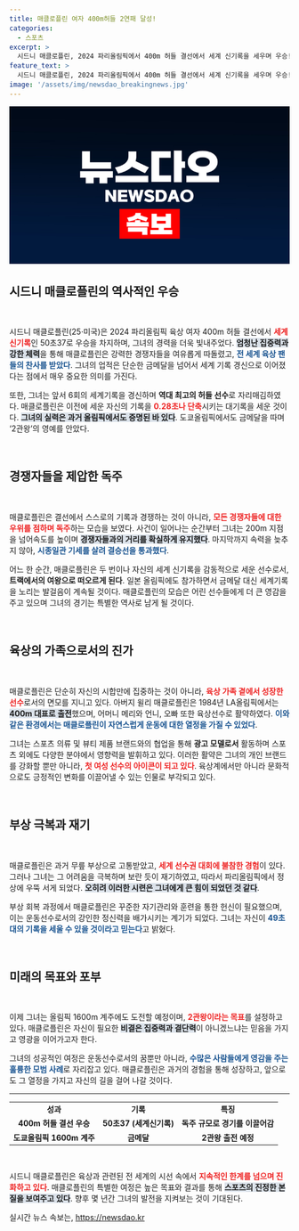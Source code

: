 ```yaml
---
title: 매클로플린 여자 400m허들 2연패 달성!
categories:
  - 스포츠
excerpt: >
  시드니 매클로플린, 2024 파리올림픽에서 400m 허들 결선에서 세계 신기록을 세우며 우승! 25세의 육상 스타는 독주를 펼치며 두 번째 금메달 획득 가능성에 대한 기대감을 높이고 있다.
feature_text: >
  시드니 매클로플린, 2024 파리올림픽에서 400m 허들 결선에서 세계 신기록을 세우며 우승! 25세의 육상 스타는 독주를 펼치며 두 번째 금메달 획득 가능성에 대한 기대감을 높이고 있다.
image: '/assets/img/newsdao_breakingnews.jpg'
---
```


<p><img src="/assets/img/newsdao_breakingnews.jpg" alt="ranknews 속보" /></p>

<h2 data-ke-size="size26">시드니 매클로플린의 역사적인 우승</h2>

<p data-ke-size="size16">&nbsp;</p>

<p>시드니 매클로플린(25·미국)은 2024 파리올림픽 육상 여자 400m 허들 결선에서 <b><span style="color: #ee2323;">세계 신기록</span></b>인 50초37로 우승을 차지하며, 그녀의 경력을 더욱 빛내주었다. <b><span style="background-color: #21538527;">엄청난 집중력과 강한 체력</span></b>을 통해 매클로플린은 강력한 경쟁자들을 여유롭게 따돌렸고, <b><span style="color: #1a5490;">전 세계 육상 팬들의 찬사를 받았다</span></b>. 그녀의 업적은 단순한 금메달을 넘어서 세계 기록 경신으로 이어졌다는 점에서 매우 중요한 의미를 가진다.</p>

<p>또한, 그녀는 앞서 6회의 세계기록을 경신하며 <b>역대 최고의 허들 선수</b>로 자리매김하였다. 매클로플린은 이전에 세운 자신의 기록을 <b><span style="color: #ee2323;">0.28초나 단축</span></b>시키는 대기록을 세운 것이다. <b><span style="background-color: #21538527;">그녀의 실력은 과거 올림픽에서도 증명된 바 있다</span></b>. 도쿄올림픽에서도 금메달을 따며 ‘2관왕’의 영예를 안았다. </p>

<p><br></p>

<h2 data-ke-size="size26">경쟁자들을 제압한 독주</h2>

<p data-ke-size="size16">&nbsp;</p>

<p>매클로플린은 결선에서 스스로의 기록과 경쟁하는 것이 아니라, <b><span style="color: #ee2323;">모든 경쟁자들에 대한 우위를 점하며 독주</span></b>하는 모습을 보였다. 사건이 일어나는 순간부터 그녀는 200m 지점을 넘어속도를 높이며 <b><span style="background-color: #21538527;">경쟁자들과의 거리를 확실하게 유지했다</span></b>. 마지막까지 속력을 늦추지 않아, <b><span style="color: #1a5490;">시종일관 기세를 살려 결승선을 통과했다</span></b>.</p>

<p>어느 한 순간, 매클로플린은 두 번이나 자신의 세계 신기록을 감동적으로 세운 선수로서, <b>트랙에서의 여왕으로 떠오르게 된다</b>. 일본 올림픽에도 참가하면서 금메달 대신 세계기록을 노리는 발걸음이 계속될 것이다. 매클로플린의 모습은 어린 선수들에게 더 큰 영감을 주고 있으며 그녀의 경기는 특별한 역사로 남게 될 것이다.</p>

<p><br></p>

<h2 data-ke-size="size26">육상의 가족으로서의 진가</h2>

<p data-ke-size="size16">&nbsp;</p>

<p>매클로플린은 단순히 자신의 시합만에 집중하는 것이 아니라, <b><span style="color: #ee2323;">육상 가족 곁에서 성장한 선수</span></b>로서의 면모를 지니고 있다. 아버지 윌리 매클로플린은 1984년 LA올림픽에서는 <b><span style="background-color: #21538527;">400m 대표로 출전</span></b>했으며, 어머니 메리와 언니, 오빠 또한 육상선수로 활약하였다. <b><span style="color: #1a5490;">이와 같은 환경에서는 매클로플린이 자연스럽게 운동에 대한 열정을 가질 수 있었다</span></b>.</p>

<p>그녀는 스포츠 의류 및 뷰티 제품 브랜드와의 협업을 통해 <b>광고 모델로서</b> 활동하며 스포츠 외에도 다양한 분야에서 영향력을 발휘하고 있다. 이러한 활약은 그녀의 개인 브랜드를 강화할 뿐만 아니라, <b><span style="color: #ee2323;">첫 여성 선수의 아이콘이 되고 있다</span></b>. 육상계에서만 아니라 문화적으로도 긍정적인 변화를 이끌어낼 수 있는 인물로 부각되고 있다.</p>

<p><br></p>

<h2 data-ke-size="size26">부상 극복과 재기</h2>

<p data-ke-size="size16">&nbsp;</p>

<p>매클로플린은 과거 무릎 부상으로 고통받았고, <b><span style="color: #ee2323;">세계 선수권 대회에 불참한 경험</span></b>이 있다. 그러나 그녀는 그 어려움을 극복하며 보란 듯이 재기하였고, 따라서 파리올림픽에서 정상에 우뚝 서게 되었다. <b><span style="background-color: #21538527;">오히려 이러한 시련은 그녀에게 큰 힘이 되었던 것 같다</span></b>.</p>

<p>부상 회복 과정에서 매클로플린은 꾸준한 자기관리와 훈련을 통한 헌신이 필요했으며, 이는 운동선수로서의 강인한 정신력을 배가시키는 계기가 되었다. 그녀는 자신이 <b><span style="color: #1a5490;">49초대의 기록을 세울 수 있을 것이라고 믿는다</span></b>고 밝혔다.</p>

<p><br></p>

<h2 data-ke-size="size26">미래의 목표와 포부</h2>

<p data-ke-size="size16">&nbsp;</p>

<p>이제 그녀는 올림픽 1600m 계주에도 도전할 예정이며, <b><span style="color: #ee2323;">2관왕이라는 목표</span></b>를 설정하고 있다. 매클로플린은 자신이 필요한 <b><span style="background-color: #21538527;">비결은 집중력과 결단력</span></b>이 아니겠느냐는 믿음을 가지고 영광을 이어가고자 한다.</p>

<p>그녀의 성공적인 여정은 운동선수로서의 꿈뿐만 아니라, <b><span style="color: #1a5490;">수많은 사람들에게 영감을 주는 훌륭한 모범 사례</span></b>로 자리잡고 있다. 매클로플린은 과거의 경험을 통해 성장하고, 앞으로도 그 열정을 가지고 자신의 길을 걸어 나갈 것이다. </p>

<hr>

<table style="width:100%">
<tr>
<td style="text-align: center; height: 17px;"><b>성과</b></td>
<td style="text-align: center; height: 17px;"><b>기록</b></td>
<td style="text-align: center; height: 17px;"><b>특징</b></td>
</tr>
<tr>
<td style="text-align: center; height: 17px;"><b>400m 허들 결선 우승</b></td>
<td style="text-align: center; height: 17px;"><b>50초37 (세계신기록)</b></td>
<td style="text-align: center; height: 17px;"><b>독주 규모로 경기를 이끌어감</b></td>
</tr>
<tr>
<td style="text-align: center; height: 17px;"><b>도쿄올림픽 1600m 계주</b></td>
<td style="text-align: center; height: 17px;"><b>금메달</b></td>
<td style="text-align: center; height: 17px;"><b>2관왕 출전 예정</b></td>
</tr>
</table>

<p data-ke-size="size16">&nbsp;</p>

<p>시드니 매클로플린은 육상과 관련된 전 세계의 시선 속에서 <b><span style="color: #ee2323;">지속적인 한계를 넘으며 진화하고 있다</span></b>. 매클로플린의 특별한 여정은 높은 목표와 결과를 통해 <b><span style="background-color: #21538527;">스포츠의 진정한 본질을 보여주고 있다</span></b>. 향후 몇 년간 그녀의 발전을 지켜보는 것이 기대된다.</p>
실시간 뉴스 속보는, <a href="https://newsdao.kr" rel="dofollow">https://newsdao.kr</a>


